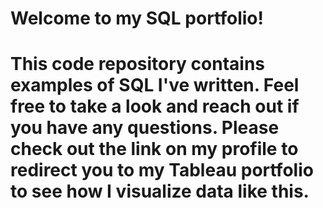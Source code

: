 # Welcome to my SQL portfolio!

# This code repository contains examples of SQL I've written. Feel free to take a look and reach out if you have any questions. Please check out the link on my profile to redirect you to my Tableau portfolio to see how I visualize data like this.
